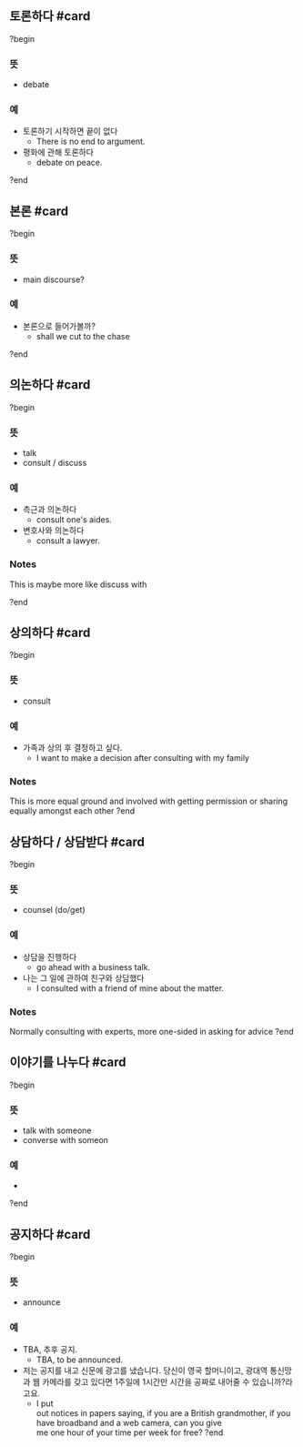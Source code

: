 ## 토론하다 #card
?begin
### 뜻
- debate
### 예
- 토론하기 시작하면 끝이 없다
	- There is no end to argument.
- 평화에 관해 토론하다
	- debate on peace.
<!--SR:!2025-07-26,22,230-->
?end

## 본론 #card
?begin
### 뜻
- main discourse?
### 예
- 본론으로 들어가볼까?
	- shall we cut to the chase
<!--SR:!2025-07-30,10,228-->
?end


## 의논하다 #card
?begin
### 뜻
- talk
- consult / discuss
### 예
- 측근과 의논하다
	- consult one's aides.
- 변호사와 의논하다
	- consult a lawyer.
### Notes
This is maybe more like discuss with
<!--SR:!2025-10-27,103,269-->
?end

## 상의하다 #card
?begin
### 뜻
- consult
### 예
- 가족과 상의 후 결정하고 싶다.
	- I want to make a decision after consulting with my family
### Notes
This is more equal ground and involved with getting permission or sharing equally amongst each other
?end


##   상담하다 / 상담받다 #card
?begin
### 뜻
- counsel (do/get)
### 예
- 상담을 진행하다
	- go ahead with a business talk.
- 나는 그 일에 관하여 친구와 상담했다
	- I consulted with a friend of mine about the matter.
### Notes
Normally consulting with experts, more one-sided in asking for advice
?end

## 이야기를 나누다 #card
?begin
### 뜻
- talk with someone
- converse with someon
### 예
-
?end


## 공지하다 #card
?begin
### 뜻
- announce
### 예
- TBA, 추후 공지.
	- TBA, to be announced.
- 저는 공지를 내고 신문에 광고를 냈습니다. 당신이 영국 할머니이고, 광대역 통신망과 웹 카메라를 갖고 있다면 1주일에 1시간만 시간을 공짜로 내어줄 수 있습니까?라고요.
	- I put out notices in papers saying, if you are a British grandmother, if you have broadband and a web camera, can you give me one hour of your time per week for free?
?end
